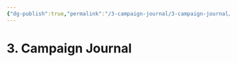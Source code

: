 ```yaml
---
{"dg-publish":true,"permalink":"/3-campaign-journal/3-campaign-journal/","noteIcon":""}
---
```


# 3. Campaign Journal
